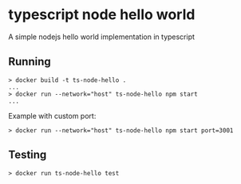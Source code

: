 # typescript node hello world

A simple nodejs hello world implementation in typescript

## Running

```
> docker build -t ts-node-hello .
...
> docker run --network="host" ts-node-hello npm start
...
```
Example with custom port:
```
> docker run --network="host" ts-node-hello npm start port=3001
```

## Testing
```
> docker run ts-node-hello test
```

